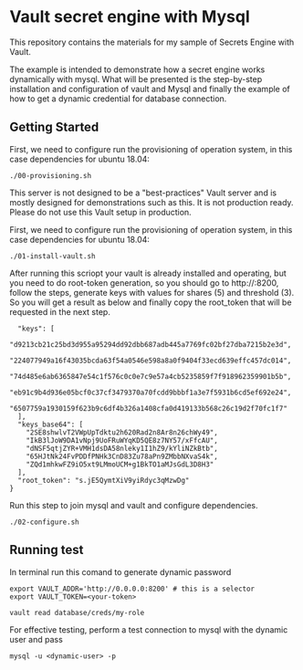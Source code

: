 # Vault secret engine with Mysql

This repository contains the materials for my sample of Secrets Engine with Vault.

The example is intended to demonstrate how a secret engine works dynamically with mysql.
What will be presented is the step-by-step installation and configuration of vault and Mysql and finally the example of how to get a dynamic credential for database connection.


## Getting Started

First, we need to configure run the provisioning of operation system, in this case dependencies for ubuntu 18.04:

```
./00-provisioning.sh
```

This server is not designed to be a "best-practices" Vault server and is mostly designed for demonstrations such as this. It is not production ready. Please do
not use this Vault setup in production.


First, we need to configure run the provisioning of operation system, in this case dependencies for ubuntu 18.04:

```
./01-install-vault.sh
```

After running this scriopt your vault is already installed and operating, but you need to do root-token generation, so you should go to http://<your-host>:8200, follow the steps, generate keys with values for shares (5) and threshold (3). So you will get a result as below and finally copy the root_token that will be requested in the next step.

```
  "keys": [
    "d9213cb21c25bd3d955a95294dd92dbb687adb445a7769fc02bf27dba7215b2e3d",
    "224077949a16f43035bcda63f54a0546e598a8a0f9404f33ecd639effc457dc014",
    "74d485e6ab6365847e54c1f576c0c0e7c9e57a4cb5235859f7f918962359901b5b",
    "eb91c9b4d936e05bcf0c37cf3479370a70fcdd9bbbf1a3e7f5931b6cd5ef692e24",
    "6507759a1930159f623b9c6df4b326a1408cfa0d419133b568c26c19d2f70fc1f7"
  ],
  "keys_base64": [
    "2SE8shwlvT2VWpUpTdktu2h620Rad2n8Ar8n26chWy49",
    "IkB3lJoW9DA1vNpj9UoFRuWYqKD5QE8z7NY57/xFfcAU",
    "dNSF5qtjZYR+VMH1dsDA58nleky1I1hZ9/kYliNZkBtb",
    "65HJtNk24FvPDDfPNHk3CnD83Zu78aPn9ZMbbNXvaS4k",
    "ZQd1mhkwFZ9iO5xt9LMmoUCM+g1BkTO1aMJsGdL3D8H3"
  ],
  "root_token": "s.jE5QymtXiV9yiRdyc3qMzwDg"
}
```

Run this step to join mysql and vault and configure dependencies.

```
./02-configure.sh
```

## Running test

In terminal run this comand to generate dynamic password

```
export VAULT_ADDR='http://0.0.0.0:8200' # this is a selector
export VAULT_TOKEN=<your-token>

vault read database/creds/my-role
```

For effective testing, perform a test connection to mysql with the dynamic user and pass

```
mysql -u <dynamic-user> -p 
```

